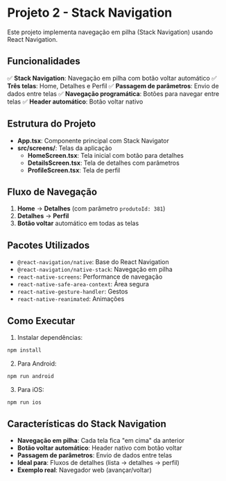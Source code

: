 # Projeto 2 - Stack Navigation

Este projeto implementa navegação em pilha (Stack Navigation) usando React Navigation.

## Funcionalidades

✅ **Stack Navigation**: Navegação em pilha com botão voltar automático
✅ **Três telas**: Home, Detalhes e Perfil
✅ **Passagem de parâmetros**: Envio de dados entre telas
✅ **Navegação programática**: Botões para navegar entre telas
✅ **Header automático**: Botão voltar nativo

## Estrutura do Projeto

- **App.tsx**: Componente principal com Stack Navigator
- **src/screens/**: Telas da aplicação
  - **HomeScreen.tsx**: Tela inicial com botão para detalhes
  - **DetailsScreen.tsx**: Tela de detalhes com parâmetros
  - **ProfileScreen.tsx**: Tela de perfil

## Fluxo de Navegação

1. **Home** → **Detalhes** (com parâmetro `produtoId: 381`)
2. **Detalhes** → **Perfil**
3. **Botão voltar** automático em todas as telas

## Pacotes Utilizados

- `@react-navigation/native`: Base do React Navigation
- `@react-navigation/native-stack`: Navegação em pilha
- `react-native-screens`: Performance de navegação
- `react-native-safe-area-context`: Área segura
- `react-native-gesture-handler`: Gestos
- `react-native-reanimated`: Animações

## Como Executar

1. Instalar dependências:
```bash
npm install
```

2. Para Android:
```bash
npm run android
```

3. Para iOS:
```bash
npm run ios
```

## Características do Stack Navigation

- **Navegação em pilha**: Cada tela fica "em cima" da anterior
- **Botão voltar automático**: Header nativo com botão voltar
- **Passagem de parâmetros**: Envio de dados entre telas
- **Ideal para**: Fluxos de detalhes (lista → detalhes → perfil)
- **Exemplo real**: Navegador web (avançar/voltar)
